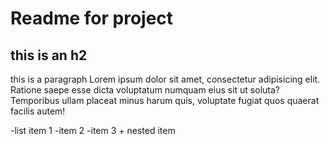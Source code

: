 # Readme for project
## this is an h2
this is a paragraph Lorem ipsum dolor sit amet, consectetur adipisicing elit. Ratione saepe esse dicta voluptatum numquam eius sit ut soluta? Temporibus ullam placeat minus harum quis, voluptate fugiat quos quaerat facilis autem!

-list item 1
-item 2
-item 3
	+ nested item
